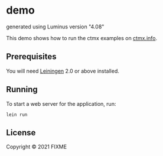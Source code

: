 # demo

generated using Luminus version "4.08"

This demo shows how to run the ctmx examples on [ctmx.info](https://ctmx.info).

## Prerequisites

You will need [Leiningen][1] 2.0 or above installed.

[1]: https://github.com/technomancy/leiningen

## Running

To start a web server for the application, run:

    lein run 

## License

Copyright © 2021 FIXME
